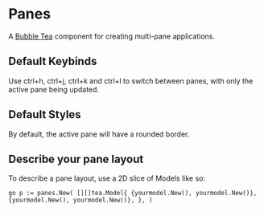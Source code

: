 # Panes

A [Bubble Tea](https://github.com/charmbracelet/bubbletea) component for 
creating multi-pane applications.

## Default Keybinds

Use ctrl+h, ctrl+j, ctrl+k and ctrl+l to switch between panes, with only the 
active pane being updated.

## Default Styles

By default, the active pane will have a rounded border.

## Describe your pane layout

To describe a pane layout, use a 2D slice of Models like so:

`go
    p := panes.New(
        [][]tea.Model{
        {yourmodel.New(), yourmodel.New()},
        {yourmodel.New(), yourmodel.New()},
        },
    )
`

